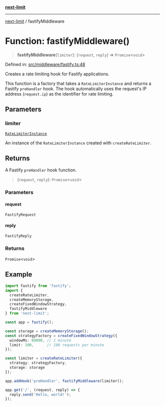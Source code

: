 [**next-limit**](../README.md)

***

[next-limit](../README.md) / fastifyMiddleware

# Function: fastifyMiddleware()

> **fastifyMiddleware**(`limiter`): (`request`, `reply`) => `Promise`\<`void`\>

Defined in: [src/middleware/fastify.ts:48](https://github.com/saoudi-h/next-limit/blob/f416490a04def3b4fa337260ecf1c729b660c4a7/src/middleware/fastify.ts#L48)

Creates a rate limiting hook for Fastify applications.

This function is a factory that takes a `RateLimiterInstance` and returns
a Fastify `preHandler` hook. The hook automatically uses the request's IP address
(`request.ip`) as the identifier for rate limiting.

## Parameters

### limiter

[`RateLimiterInstance`](../interfaces/RateLimiterInstance.md)

An instance of the `RateLimiterInstance` created with `createRateLimiter`.

## Returns

A Fastify `preHandler` hook function.

> (`request`, `reply`): `Promise`\<`void`\>

### Parameters

#### request

`FastifyRequest`

#### reply

`FastifyReply`

### Returns

`Promise`\<`void`\>

## Example

```typescript
import fastify from 'fastify';
import {
  createRateLimiter,
  createMemoryStorage,
  createFixedWindowStrategy,
  fastifyMiddleware
} from 'next-limit';

const app = fastify();

const storage = createMemoryStorage();
const strategyFactory = createFixedWindowStrategy({
  windowMs: 60000, // 1 minute
  limit: 100,      // 100 requests per minute
});

const limiter = createRateLimiter({
  strategy: strategyFactory,
  storage: storage
});

app.addHook('preHandler', fastifyMiddleware(limiter));

app.get('/', (request, reply) => {
  reply.send('Hello, world!');
});
```
